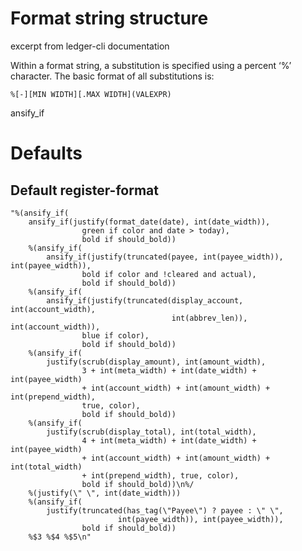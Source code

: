 # Format string structure

excerpt from ledger-cli documentation

Within a format string, a substitution is specified using a percent ‘%’ character. The basic format of all substitutions is:

```%[-][MIN WIDTH][.MAX WIDTH](VALEXPR)```

ansify_if

# Defaults

## Default register-format
```ledger
"%(ansify_if(
    ansify_if(justify(format_date(date), int(date_width)),
                green if color and date > today),
                bold if should_bold))
    %(ansify_if(
        ansify_if(justify(truncated(payee, int(payee_width)), int(payee_width)),
                bold if color and !cleared and actual),
                bold if should_bold))
    %(ansify_if(
        ansify_if(justify(truncated(display_account, int(account_width),
                                    int(abbrev_len)), int(account_width)),
                blue if color),
                bold if should_bold))
    %(ansify_if(
        justify(scrub(display_amount), int(amount_width),
                3 + int(meta_width) + int(date_width) + int(payee_width)
                + int(account_width) + int(amount_width) + int(prepend_width),
                true, color),
                bold if should_bold))
    %(ansify_if(
        justify(scrub(display_total), int(total_width),
                4 + int(meta_width) + int(date_width) + int(payee_width)
                + int(account_width) + int(amount_width) + int(total_width)
                + int(prepend_width), true, color),
                bold if should_bold))\n%/
    %(justify(\" \", int(date_width)))
    %(ansify_if(
        justify(truncated(has_tag(\"Payee\") ? payee : \" \",
                        int(payee_width)), int(payee_width)),
                bold if should_bold))
    %$3 %$4 %$5\n"
```